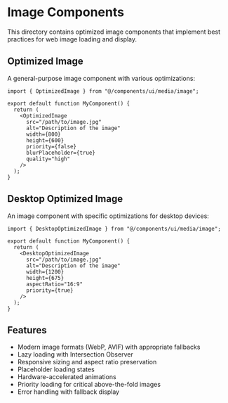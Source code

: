 # Image Components

This directory contains optimized image components that implement best practices for web image loading and display.

## Optimized Image

A general-purpose image component with various optimizations:

```tsx
import { OptimizedImage } from "@/components/ui/media/image";

export default function MyComponent() {
  return (
    <OptimizedImage 
      src="/path/to/image.jpg" 
      alt="Description of the image"
      width={800}
      height={600}
      priority={false}
      blurPlaceholder={true}
      quality="high"
    />
  );
}
```

## Desktop Optimized Image

An image component with specific optimizations for desktop devices:

```tsx
import { DesktopOptimizedImage } from "@/components/ui/media/image";

export default function MyComponent() {
  return (
    <DesktopOptimizedImage
      src="/path/to/image.jpg"
      alt="Description of the image"
      width={1200}
      height={675}
      aspectRatio="16:9"
      priority={true}
    />
  );
}
```

## Features

- Modern image formats (WebP, AVIF) with appropriate fallbacks
- Lazy loading with Intersection Observer
- Responsive sizing and aspect ratio preservation
- Placeholder loading states
- Hardware-accelerated animations
- Priority loading for critical above-the-fold images
- Error handling with fallback display
